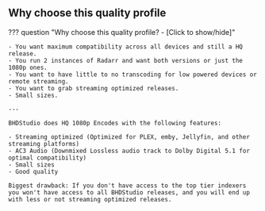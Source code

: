 ## Why choose this quality profile

??? question "Why choose this quality profile? - [Click to show/hide]"

    - You want maximum compatibility across all devices and still a HQ release.
    - You run 2 instances of Radarr and want both versions or just the 1080p ones.
    - You want to have little to no transcoding for low powered devices or remote streaming.
    - You want to grab streaming optimized releases.
    - Small sizes.

    ---

    BHDStudio does HQ 1080p Encodes with the following features:

    - Streaming optimized (Optimized for PLEX, emby, Jellyfin, and other streaming platforms)
    - AC3 Audio (Downmixed Lossless audio track to Dolby Digital 5.1 for optimal compatibility)
    - Small sizes
    - Good quality

    Biggest drawback: If you don't have access to the top tier indexers you won't have access to all BHDStudio releases, and you will end up with less or not streaming optimized releases.
